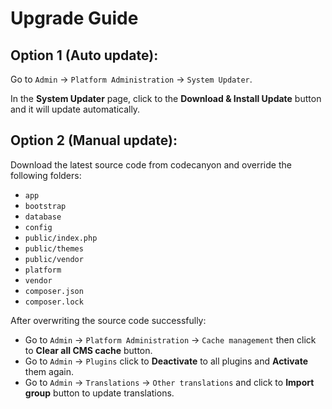 # Upgrade Guide

## Option 1 (Auto update):

Go to `Admin` -> `Platform Administration` -> `System Updater`.

In the **System Updater** page, click to the **Download & Install Update** button and it will update automatically.

## Option 2 (Manual update):

Download the latest source code from codecanyon and override the following folders:

- `app`
- `bootstrap`
- `database`
- `config`
- `public/index.php`
- `public/themes`
- `public/vendor`
- `platform`
- `vendor`
- `composer.json`
- `composer.lock`

After overwriting the source code successfully:

- Go to `Admin` -> `Platform Administration` -> `Cache management` then click to **Clear all CMS cache** button.
- Go to `Admin` -> `Plugins` click to **Deactivate** to all plugins and **Activate** them again.
- Go to `Admin` -> `Translations` -> `Other translations` and click to **Import group** button to update translations.
